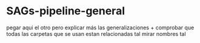 # SAGs-pipeline-general

pegar aqui el otro pero explicar más las generalizaciones + comprobar que todas las carpetas que se usan estan relacionadas tal mirar nombres tal
